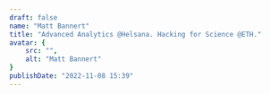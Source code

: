 ```yaml
---
draft: false
name: "Matt Bannert"
title: "Advanced Analytics @Helsana. Hacking for Science @ETH."
avatar: {
    src: "",
    alt: "Matt Bannert"
}
publishDate: "2022-11-08 15:39"
---
```

